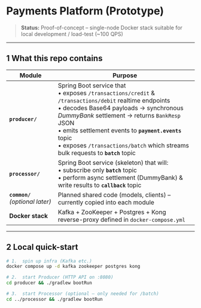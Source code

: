 # Payments Platform (Prototype)

> **Status:** Proof-of-concept – single-node Docker stack suitable for local development / load-test (~100 QPS)

---

## 1  What this repo contains

| Module | Purpose |
|--------|---------|
| **`producer/`** | Spring Boot service that<br>• exposes `/transactions/credit` & `/transactions/debit` realtime endpoints<br>• decodes Base64 payloads → synchronous *DummyBank* settlement → returns `BankResp` JSON<br>• emits settlement events to **`payment.events`** topic<br>• exposes `/transactions/batch` which streams bulk requests to **`batch`** topic |
| **`processor/`** | Spring Boot service (skeleton) that will:<br>• subscribe only **`batch`** topic<br>• perform async settlement (DummyBank) & write results to **`callback`** topic |
| **`common/`** *(optional later)* | Planned shared code (models, clients) – currently copied into each module |
| **Docker stack** | Kafka + ZooKeeper + Postgres + Kong reverse-proxy defined in `docker-compose.yml` |

---

## 2  Local quick-start

```bash
# 1.  spin up infra (Kafka etc.)
docker compose up -d kafka zookeeper postgres kong

# 2.  start Producer (HTTP API on :8080)
cd producer && ./gradlew bootRun

# 3.  start Processor (optional – only needed for /batch)
cd ../processor && ./gradlew bootRun
